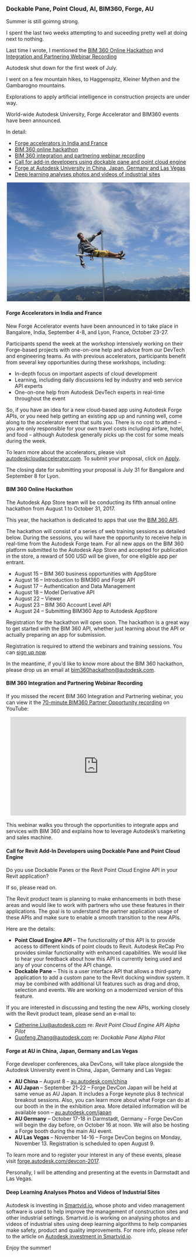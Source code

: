 <head>
<meta http-equiv="Content-Type" content="text/html; charset=utf-8">
<link rel="stylesheet" type="text/css" href="bc.css">
<!--
<script src="run_prettify.js" type="text/javascript"></script>
<script src="https://google-code-prettify.googlecode.com/svn/loader/run_prettify.js" type="text/javascript"></script>
-->
<script src="https://cdn.rawgit.com/google/code-prettify/master/loader/run_prettify.js" type="text/javascript"></script>
</head>

<!---

#RevitAPI @AutodeskRevit #bim #dynamobim @AutodeskForge 
@AutodeskRevit #bim #dynamobim @AutodeskForge 
#RevitAPI @AutodeskRevit #bim #dynamobim @AutodeskForge #ForgeDevCon 
BIM360 hackathon, AppStore and webinar recording #RevitAPI @AutodeskRevit @AutodeskForge #ForgeDevCon http://bit.ly/clouddockevents

Summer is here. Autodesk shut down for the first week of July. I went on a few mountain hikes. Explorations to apply artificial intelligence in construction projects are under way. World-wide Autodesk University, Forge Accelerator and BIM360 events have been announced
&ndash; Forge accelerators in India and France
&ndash; BIM 360 online hackathon
&ndash; BIM 360 integration and partnering webinar recording
&ndash; Call for add-in developers using dockable pane and point cloud engine
&ndash; Forge at Autodesk University in China, Japan, Germany and Las Vegas
&ndash; Deep learning analyses photos and videos of industrial sites...

--->

### Dockable Pane, Point Cloud, AI, BIM360, Forge, AU

Summer is still goimng strong.

I spent the last two weeks attempting to and suceeding pretty well at doing next to nothing.

Last time I wrote, I mentioned
the [BIM 360 Online Hackathon](http://thebuildingcoder.typepad.com/blog/2017/07/dockable-pane-point-cloud-ai-bim360-forge-and-au.html#3)
and [Integration and Partnering Webinar Recording]()

Autodesk shut down for the first week of July.

I went on a few mountain hikes, to Haggenspitz, Kleiner Mythen and the Gambarogno mountains.

Explorations to apply artificial intelligence in construction projects are under way.

World-wide Autodesk University, Forge Accelerator and BIM360 events have been announced.

In detail:

- [Forge accelerators in India and France](#2)
- [BIM 360 online hackathon](#3)
- [BIM 360 integration and partnering webinar recording](#3)
- [Call for add-in developers using dockable pane and point cloud engine](#4)
- [Forge at Autodesk University in China, Japan, Germany and Las Vegas](#5)
- [Deep learning analyses photos and videos of industrial sites](#6)

<center>
<img src="img/288_jeremy_gipfelkreuz_cropped_1000.jpg" alt="Haggenspitz Gipfelkreuz" width="500">
</center>



#### <a name="2"></a>Forge Accelerators in India and France

New Forge Accelerator events have been announced in to take place in Bangalore, India, September 4-8, and Lyon, France, October 23-27.

Participants spend the week at the workshop intensively working on their Forge-based projects with one-on-one help and advice from our DevTech and engineering teams. As with previous accelerators, participants benefit from several key opportunities during these workshops, including:

- In-depth focus on important aspects of cloud development
- Learning,  including daily discussions led by industry and web service API experts
- One-on-one help from Autodesk DevTech experts in real-time throughout the event

So, if you have an idea for a new cloud-based app using Autodesk Forge APIs, or you need help getting an existing app up and running well, come along to the accelerator event that suits you.  There is no cost to attend &ndash; you are only responsible for your own travel costs including airfare, hotel, and food &ndash; although Autodesk generally picks up the cost for some meals during the week. 

To learn more about the accelerators, please visit [autodeskcloudaccelerator.com](http://autodeskcloudaccelerator.com).
To submit your proposal, click on [Apply](http://autodeskcloudaccelerator.com/apply).

The closing date for submitting your proposal is July 31 for Bangalore and September 8 for Lyon.
 
 
#### <a name="3"></a>BIM 360 Online Hackathon

The Autodesk App Store team will be conducting its fifth annual online hackathon from August 1 to October 31, 2017.

This year, the hackathon is dedicated to apps that use the [BIM 360 API](https://developer.autodesk.com/en/docs/bim360/v1/overview).

The hackathon will consist of a series of web training sessions as detailed below.  During the sessions, you will have the opportunity to receive help in real-time from the Autodesk Forge team. For all new apps on the BIM 360 platform submitted to the Autodesk App Store and accepted for publication in the store, a reward of 500 USD will be given, for one eligible app per entrant.
 
- August 15 &ndash; BIM 360 business opportunities with AppStore
- August 16 &ndash; Introduction to BIM360 and Forge API
- August 17 &ndash; Authentication and Data Management
- August 18 &ndash; Model Derivative API
- August 22 &ndash; Viewer
- August 23 &ndash; BIM 360 Account Level API
- August 24 &ndash; Submitting BIM360 App to Autodesk AppStore

Registration for the hackathon will open soon.  The hackathon is a great way to get started with the BIM 360 API, whether just learning about the API or actually preparing an app for submission.

Registration is required to attend the webinars and training sessions. You can [sign up now](https://register.gotowebinar.com/register/3393750775097382657).

In the meantime, if you’d like to know more about the BIM 360 hackathon, please drop us an email at [bim360hackathon@autodesk.com](mailto:bim360hackathon@autodesk.com).
 
 
#### <a name="3"></a>BIM 360 Integration and Partnering Webinar Recording

If you missed the recent BIM 360 Integration and Partnering webinar, you can view it the [70-minute BIM360 Partner Opportunity recording](https://youtu.be/frAqg1Hz4zU?list=PL_6ApchKwjN9CZCqUl4RZrsyDvnTV1Jgb) on YouTube:

<center>
<iframe width="480" height="270" src="https://www.youtube.com/embed/frAqg1Hz4zU?list=PL_6ApchKwjN9CZCqUl4RZrsyDvnTV1Jgb" frameborder="0" allowfullscreen></iframe>
</center>

This webinar walks you through the opportunities to integrate apps and services with BIM 360 and explains how to leverage Autodesk’s marketing and sales machine.
 
 
#### <a name="4"></a>Call for Revit Add-In Developers using Dockable Pane and Point Cloud Engine
 
Do you use Dockable Panes or the Revit Point Cloud Engine API in your Revit application?

If so, please read on.
 
The Revit product team is planning to make enhancements in both these areas and would like to work with partners who use these features in their applications. The goal is to understand the partner application usage of these APIs and make sure to enable a smooth transition to the new APIs.   
 
Here are the details:
 
- <b>Point Cloud Engine API</b> &ndash; The functionality of this API is to provide access to different kinds of point clouds to Revit. Autodesk ReCap Pro provides similar functionality with enhanced capabilities. We would like to hear your feedback about how this API is currently being used and any of your concerns of the API change.
- <b>Dockable Pane</b> &ndash; This is a user interface API that allows a third-party application to add a custom pane to the Revit docking window system. It may be combined with additional UI features such as drag and drop, selection and events. We are working on a modernized version of this feature.
 
If you are interested in discussing and testing the new APIs, working closely with the Revit product team, please send an e-mail to:

- [Catherine.Liu@autodesk.com](mailto:catherine.liu@autodesk.com) re: *Revit Point Cloud Engine API Alpha Pilot*
- [Guofeng.Zhang@autodesk.com](mailto:guofeng.zhang@autodesk.com) re: *Dockable Pane Alpha Pilot*
 

#### <a name="5"></a>Forge at AU in China, Japan, Germany and Las Vegas

Forge developer conferences, aka DevCons, will take place alongside the Autodesk University event in China, Japan, Germany and Las Vegas:

- <b>AU China</b> &ndash; August 8 &ndash; [au.autodesk.com/china](http://au.autodesk.com/china)
- <b>AU Japan</b> &ndash; September 21-22 &ndash; Forge DevCon Japan will be held at same venue as AU Japan. It includes a Forge keynote plus 8 technical breakout sessions. Also, you can learn more about what Forge can do at our booth in the in the exhibition area. More detailed information will be available soon &ndash; [au.autodesk.com/japan](http://au.autodesk.com/japan)
- <b>AU Germany</b> &ndash; October 17-18 in Darmstadt, Germany &ndash; Forge DevCon will begin the day before, on October 16 at noon. We will also be hosting a Forge booth during the main AU event.
- <b>AU Las Vegas</b> &ndash; November 14-16 &ndash; Forge DevCon begins on Monday, November 13. Registration is scheduled to open August 9.

To learn more and to register your interest in any of these events, please visit [forge.autodesk.com/devcon-2017](https://forge.autodesk.com/devcon-2017).

Personally, I will be attending and presenting at the events in Darmstadt and Las Vegas.


#### <a name="6"></a>Deep Learning Analyses Photos and Videos of Industrial Sites

Autodesk is investing in [Smartvid.io](https://www.smartvid.io), whose photo and video management software is used to help improve the management of construction sites and other industrial settings. Smartvid.io is working on analysing photos and videos of industrial sites using deep learning algorithms to help companies make safety, product and quality improvements. For more info, please refer to the article
on [Autodesk investment in Smartvid.io](http://bostinno.streetwise.co/2017/07/13/smartvid-io-raises-7m-series-a-from-autodesk-other-investors).

Enjoy the summer!
